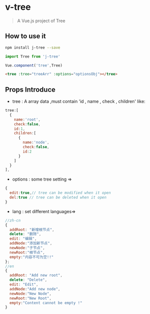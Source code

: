 # v-tree

> A Vue.js project of Tree

## How to use it 

```bash
npm install j-tree --save 

```

```js
import Tree from 'j-tree'

Vue.component('tree',Tree)
```

```html
<tree :tree="treeArr" :options="optionsObj"></tree>
```

## Props Introduce

* tree : A array data ,must contain 'id , name , check , children' like:
```js
tree:[
  {
    name:'root',
    check:false,
    id:1,
    children:[
      {
        name:'node',
        check:false,
        id:2
      }
    ]
  }
],
```

* options :  some tree setting =>
```js
{
  edit:true,// tree can be modified when it open
  del:true // tree can be deleted when it open 
}
``` 

* lang : set different languages=>
```js
//zh-cn
{
  addRoot: "新增根节点",
  delete: "删除",
  edit: "编辑",
  addNode:"添加新节点",
  newNode:"子节点",
  newRoot:"根节点",
  empty:"内容不可为空!!"
};
//en
{
  addRoot: "Add new root",
  delete: "Delete",
  edit: "Edit",
  addNode:"Add new node",
  newNode:"New Node",
  newRoot:"New Root",
  empty:"Content cannot be empty !"
}

```
